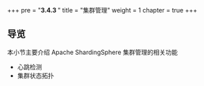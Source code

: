 +++
pre = "<b>3.4.3 </b>"
title = "集群管理"
weight = 1
chapter = true
+++

## 导览

本小节主要介绍 Apache ShardingSphere 集群管理的相关功能

* 心跳检测
* 集群状态拓扑

